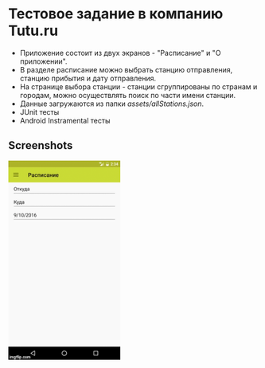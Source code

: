# Тестовое задание в компанию Tutu.ru

* Приложение состоит из двух экранов - "Расписание" и "О приложении".
* В разделе расписание можно выбрать станцию отправления, станцию прибытия и дату отправления.
* На странице выбора станции - станции сгруппированы по странам и городам, можно осуществлять поиск по части имени станции.
* Данные загружаются из папки *assets/allStations.json*.
* JUnit тесты
* Android Instramental тесты

## Screenshots

<img src="screenshots/preview.gif" height="400" alt="Screenshot"/>